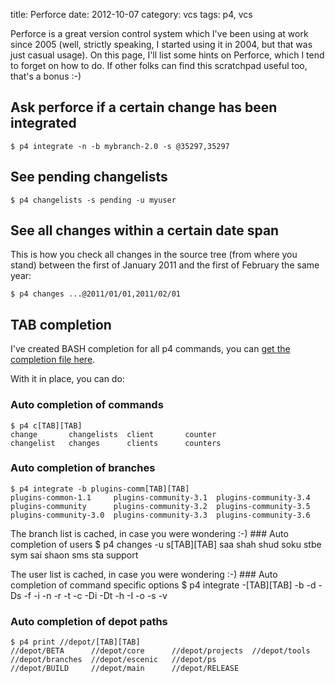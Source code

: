 title: Perforce
date:    2012-10-07
category: vcs
tags: p4, vcs

Perforce is a great version control system which I've been using at
work since 2005 (well, strictly speaking, I started using it in 2004,
but that was just casual usage). On this page, I'll list some hints on
Perforce, which I tend to forget on how to do. If other folks can find
this scratchpad useful too, that's a bonus :-)

## Ask perforce if a certain change has been integrated
    $ p4 integrate -n -b mybranch-2.0 -s @35297,35297

## See pending changelists
    $ p4 changelists -s pending -u myuser

## See all changes within a certain date span

This is how you check all changes in the source tree (from
where you stand) between the first of January 2011 and the
first of February the same year:

    $ p4 changes ...@2011/01/01,2011/02/01

## TAB completion

I've created BASH completion for all p4 commands, you can <a
href="https://raw.github.com/skybert/my-little-friends/master/bash_completion.d/p4">get
the completion file here</a>.

With it in place, you can do:

### Auto completion of commands
    $ p4 c[TAB][TAB]
    change       changelists  client       counter
    changelist   changes      clients      counters

### Auto completion of branches
    $ p4 integrate -b plugins-comm[TAB][TAB]
    plugins-common-1.1     plugins-community-3.1  plugins-community-3.4
    plugins-community      plugins-community-3.2  plugins-community-3.5
    plugins-community-3.0  plugins-community-3.3  plugins-community-3.6

<p>The branch list is cached, in case you were wondering :-)
### Auto completion of users
    $ p4 changes -u s[TAB][TAB]
saa      shah     shud     soku     stbe     sym
sai      shaon    sms      sta      support

<p>The user list is cached, in case you were wondering :-)
### Auto completion of command specific options
    $ p4 integrate -[TAB][TAB]
    -b   -d   -Ds  -f   -i   -n   -r   -t
    -c   -Di  -Dt  -h   -I   -o   -s   -v

### Auto completion of depot paths
    $ p4 print //depot/[TAB][TAB]
    //depot/BETA      //depot/core      //depot/projects  //depot/tools
    //depot/branches  //depot/escenic   //depot/ps
    //depot/BUILD     //depot/main      //depot/RELEASE

